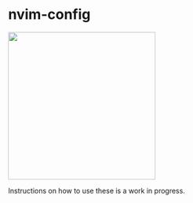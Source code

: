 # nvim-config

<img src="https://upload.wikimedia.org/wikipedia/commons/3/3a/Neovim-mark.svg" width="300">



Instructions on how to use these is a work in progress.

